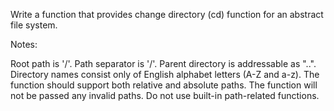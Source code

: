 Write a function that provides change directory (cd) function for an abstract file system.

Notes:

Root path is '/'.
Path separator is '/'.
Parent directory is addressable as "..".
Directory names consist only of English alphabet letters (A-Z and a-z).
The function should support both relative and absolute paths.
The function will not be passed any invalid paths.
Do not use built-in path-related functions.
